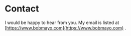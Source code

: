 # Contact

I would be happy to hear from you. My email is listed at [https://www.bobmayo.com](https://www.bobmayo.com) .





